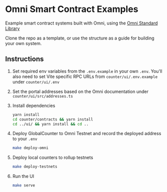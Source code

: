 # Omni Smart Contract Examples

Example smart contract systems built with Omni, using the [Omni Standard Library](https://github.com/omni-network/omni-std)

Clone the repo as a template, or use the structure as a guide for building your own system.

## Instructions

1. Set required env variables from the `.env.example` in your own `.env`. You'll also need to set Vite specific RPC URLs from `counter/ui/.env.example` under `counter/ui/.env`

2. Set the portal addresses based on the Omni documentation under `counter/ui/src/addresses.ts`

3. Install dependencies

    ```bash
    yarn install
    cd counter/contracts && yarn install
    cd ../ui/ && yarn install && cd ..
    ```

4. Deploy GlobalCounter to Omni Testnet and record the deployed address to your `.env`

    ```bash
    make deploy-omni
    ```

5. Deploy local counters to rollup testnets

    ```bash
    make deploy-testnets
    ```

6. Run the UI

    ```bash
    make serve
    ```
